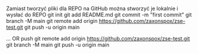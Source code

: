 Zamiast tworzyć pliki dla REPO na GitHub można stworzyć je lokalnie i wysłać do REPO
git init
git add README.md
git commit -m "first commit"
git branch -M main
git remote add origin https://github.com/zaxonspox/zse-test.git
git push -u origin main


... OR push
git remote add origin https://github.com/zaxonspox/zse-test.git
git branch -M main
git push -u origin main

